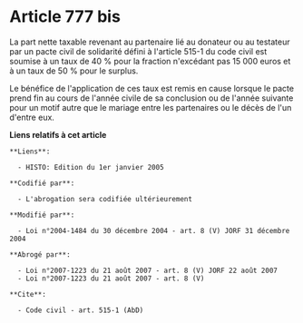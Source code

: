 # Article 777 bis

La part nette taxable revenant au partenaire lié au donateur ou au testateur par un pacte civil de solidarité défini à
l'article 515-1 du code civil est soumise à un taux de 40 % pour la fraction n'excédant pas 15 000 euros et à un taux de 50 %
pour le surplus.

Le bénéfice de l'application de ces taux est remis en cause lorsque le pacte prend fin au cours de l'année civile de sa
conclusion ou de l'année suivante pour un motif autre que le mariage entre les partenaires ou le décès de l'un d'entre eux.

**Liens relatifs à cet article**

	**Liens**:

	  - HISTO: Edition du 1er janvier 2005

	**Codifié par**:

	  - L'abrogation sera codifiée ultérieurement

	**Modifié par**:

	  - Loi n°2004-1484 du 30 décembre 2004 - art. 8 (V) JORF 31 décembre 2004

	**Abrogé par**:

	  - Loi n°2007-1223 du 21 août 2007 - art. 8 (V) JORF 22 août 2007
	  - Loi n°2007-1223 du 21 août 2007 - art. 8 (V)

	**Cite**:

	  - Code civil - art. 515-1 (AbD)
